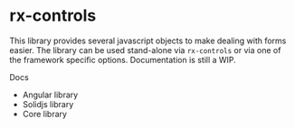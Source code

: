 # rx-controls

This library provides several javascript objects to make dealing with forms easier. The library can be used stand-alone via `rx-controls` or via one of the framework specific options. Documentation is still a WIP.

Docs

- Angular library
- Solidjs library
- Core library
